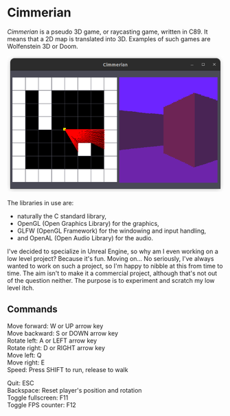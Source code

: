 # Cimmerian

*Cimmerian* is a pseudo 3D game, or raycasting game, written in C89. It means 
that a 2D map is translated into 3D. Examples of such games are Wolfenstein 3D 
or Doom.  

![Raycasting](./screenshots/screenshot_raycasting.png)

The libraries in use are:
- naturally the C standard library,
- OpenGL (Open Graphics Library) for the graphics,
- GLFW (OpenGL Framework) for the windowing and input handling,
- and OpenAL (Open Audio Library) for the audio.

I've decided to specialize in Unreal Engine, so why am I even working on a low 
level project? Because it's fun. Moving on... No seriously, I've always wanted 
to work on such a project, so I'm happy to nibble at this from time to time. 
The aim isn't to make it a commercial project, although that's not out of the 
question neither. The purpose is to experiment and scratch my low level itch.  

## Commands

Move forward: W or UP arrow key  
Move backward: S or DOWN arrow key  
Rotate left: A or LEFT arrow key  
Rotate right: D or RIGHT arrow key  
Move left: Q  
Move right: E  
Speed: Press SHIFT to run, release to walk  

Quit: ESC  
Backspace: Reset player's position and rotation  
Toggle fullscreen: F11  
Toggle FPS counter: F12  
